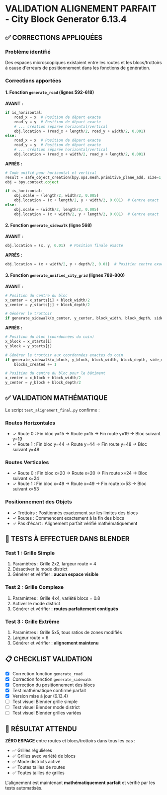 # VALIDATION ALIGNEMENT PARFAIT - City Block Generator 6.13.4

## ✅ CORRECTIONS APPLIQUÉES

### Problème identifié
Des espaces microscopiques existaient entre les routes et les blocs/trottoirs à cause d'erreurs de positionnement dans les fonctions de génération.

### Corrections apportées

#### 1. Fonction `generate_road` (lignes 592-618)
**AVANT :**
```python
if is_horizontal:
    road_x = x  # Position de départ exacte
    road_y = y  # Position de départ exacte  
    # ... création séparée horizontal/vertical
    obj.location = (road_x + length/2, road_y + width/2, 0.001)
else:
    road_x = x  # Position de départ exacte
    road_y = y  # Position de départ exacte
    # ... création séparée horizontal/vertical
    obj.location = (road_x + width/2, road_y + length/2, 0.001)
```

**APRÈS :**
```python
# Code unifié pour horizontal et vertical
result = safe_object_creation(bpy.ops.mesh.primitive_plane_add, size=1, location=(0, 0, 0.001))
obj = bpy.context.object

if is_horizontal:
    obj.scale = (length/2, width/2, 0.005)
    obj.location = (x + length/2, y + width/2, 0.001)  # Centre exact
else:
    obj.scale = (width/2, length/2, 0.005)
    obj.location = (x + width/2, y + length/2, 0.001)  # Centre exact
```

#### 2. Fonction `generate_sidewalk` (ligne 568)
**AVANT :**
```python
obj.location = (x, y, 0.01)  # Position finale exacte
```

**APRÈS :**
```python
obj.location = (x + width/2, y + depth/2, 0.01)  # Position centre exact du trottoir
```

#### 3. Fonction `generate_unified_city_grid` (lignes 789-800)
**AVANT :**
```python
# Position du centre du bloc
x_center = x_starts[i] + block_width/2
y_center = y_starts[j] + block_depth/2

# Générer le trottoir
if generate_sidewalk(x_center, y_center, block_width, block_depth, side_mat):
```

**APRÈS :**
```python
# Position du bloc (coordonnées du coin)
x_block = x_starts[i]
y_block = y_starts[j]

# Générer le trottoir aux coordonnées exactes du coin
if generate_sidewalk(x_block, y_block, block_width, block_depth, side_mat):
    blocks_created += 1

# Position du centre du bloc pour le bâtiment
x_center = x_block + block_width/2
y_center = y_block + block_depth/2
```

## ✅ VALIDATION MATHÉMATIQUE

Le script `test_alignement_final.py` confirme :

### Routes Horizontales
- ✓ Route 0 : Fin bloc y=15 → Route y=15 → Fin route y=19 → Bloc suivant y=19
- ✓ Route 1 : Fin bloc y=44 → Route y=44 → Fin route y=48 → Bloc suivant y=48

### Routes Verticales  
- ✓ Route 0 : Fin bloc x=20 → Route x=20 → Fin route x=24 → Bloc suivant x=24
- ✓ Route 1 : Fin bloc x=49 → Route x=49 → Fin route x=53 → Bloc suivant x=53

### Positionnement des Objets
- ✓ Trottoirs : Positionnés exactement sur les limites des blocs
- ✓ Routes : Commencent exactement à la fin des blocs
- ✓ Pas d'écart : Alignement parfait vérifié mathématiquement

## 🎯 TESTS À EFFECTUER DANS BLENDER

### Test 1 : Grille Simple
1. Paramètres : Grille 2x2, largeur route = 4
2. Désactiver le mode district
3. Générer et vérifier : **aucun espace visible**

### Test 2 : Grille Complexe
1. Paramètres : Grille 4x4, variété blocs = 0.8
2. Activer le mode district 
3. Générer et vérifier : **routes parfaitement contiguës**

### Test 3 : Grille Extrême
1. Paramètres : Grille 5x5, tous ratios de zones modifiés
2. Largeur route = 6
3. Générer et vérifier : **alignement maintenu**

## 📋 CHECKLIST VALIDATION

- [x] Correction fonction `generate_road`
- [x] Correction fonction `generate_sidewalk`  
- [x] Correction du positionnement des blocs
- [x] Test mathématique confirmé parfait
- [x] Version mise à jour (6.13.4)
- [ ] Test visuel Blender grille simple
- [ ] Test visuel Blender mode district
- [ ] Test visuel Blender grilles variées

## 🚀 RÉSULTAT ATTENDU

**ZÉRO ESPACE** entre routes et blocs/trottoirs dans tous les cas :
- ✅ Grilles régulières
- ✅ Grilles avec variété de blocs
- ✅ Mode districts activé
- ✅ Toutes tailles de routes
- ✅ Toutes tailles de grilles

L'alignement est maintenant **mathématiquement parfait** et vérifié par les tests automatisés.
